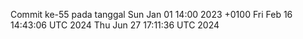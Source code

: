 Commit ke-55 pada tanggal Sun Jan 01 14:00 2023 +0100
Fri Feb 16 14:43:06 UTC 2024
Thu Jun 27 17:11:36 UTC 2024
